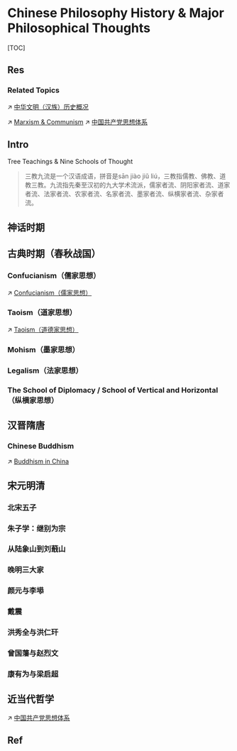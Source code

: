 # Chinese Philosophy History & Major Philosophical Thoughts

[TOC]



## Res
### Related Topics
↗ [中华文明（汉族）历史概况](../../../../../Social%20Science/🌏%20Politics%20&%20Demography/Countries%20Overview/Asia/China%20🇨🇳/中华文明（汉族）历史概况/中华文明（汉族）历史概况.md)

↗ [Marxism & Communism](../../../Modern%20Philosophy/Marxism%20&%20Communism/Marxism%20&%20Communism.md)
↗ [中国共产党思想体系](../../../../../Social%20Science/🌏%20Politics%20&%20Demography/Countries%20Overview/Asia/China%20🇨🇳/中国大陆地区/🐲%20中国政治概况/中国共产党/中国共产党思想体系/中国共产党思想体系.md)



## Intro
Tree Teachings & Nine Schools of Thought
>三教九流是一个汉语成语，拼音是sān jiào jiǔ liú，三教指儒教、佛教、道教三教。九流指先秦至汉初的九大学术流派，儒家者流、阴阳家者流、道家者流、法家者流、农家者流、名家者流、墨家者流、纵横家者流、杂家者流。



## 神话时期



## 古典时期（春秋战国）
### Confucianism（儒家思想）
↗ [Confucianism（儒家思想）](Confucianism（儒家思想）.md)


### Taoism（道家思想）
↗ [Taoism（道德家思想）](Taoism（道德家思想）.md)


### Mohism（墨家思想）


### Legalism（法家思想）


### The School of Diplomacy / School of Vertical and Horizontal（纵横家思想）



## 汉晋隋唐
### Chinese Buddhism
↗ [Buddhism in China](Buddhism%20in%20China.md)



## 宋元明清
### 北宋五子

### 朱子学：继别为宗

### 从陆象山到刘蕺山

### 晚明三大家

### 颜元与李塨

### 戴震

### 洪秀全与洪仁玕

### 曾国藩与赵烈文

### 康有为与梁启超



## 近当代哲学
↗ [中国共产党思想体系](../../../../../Social%20Science/🌏%20Politics%20&%20Demography/Countries%20Overview/Asia/China%20🇨🇳/中国大陆地区/🐲%20中国政治概况/中国共产党/中国共产党思想体系/中国共产党思想体系.md)



## Ref
[中国哲学 | wikipedia]: https://zh.wikipedia.org/zh-cn/%E4%B8%AD%E5%9B%BD%E5%93%B2%E5%AD%A6#
[中国哲学简史 | wikipedia]: https://zh.wikipedia.org/wiki/%E4%B8%AD%E5%9B%BD%E5%93%B2%E5%AD%A6%E7%AE%80%E5%8F%B2
